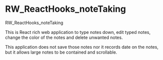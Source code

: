 # RW_ReactHooks_noteTaking
RW_ReactHooks_noteTaking

This is React rich web application to type notes down, edit typed notes, change the color of the notes and delete unwanted notes.

This application does not save those notes nor it records date on the notes, but it allows large notes to be contained and scrollable. 
